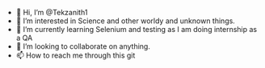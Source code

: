 - 👋 Hi, I’m @Tekzanith1
- 👀 I’m interested in Science and other worldy and unknown things. 
- 🌱 I’m currently learning Selenium and testing as I am doing internship as a QA
- 💞️ I’m looking to collaborate on anything.
- 📫 How to reach me through this git

<!---
Tekzanith1/Tekzanith1 is a ✨ special ✨ repository because its `README.md` (this file) appears on your GitHub profile.
You can click the Preview link to take a look at your changes.
--->
